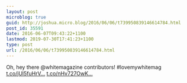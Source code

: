 ```yaml
---
layout: post
microblog: true
guid: http://joshua.micro.blog/2016/06/06/t739950839146614784.html
post_id: 35591
date: 2016-06-07T09:43:22+1100
lastmod: 2019-07-30T17:41:23+1100
type: post
url: /2016/06/06/t739950839146614784.html
---
```

Oh, hey there @whitemagazine contributors! #lovemywhitemag [t.co/jUl5fuHrV...](https://t.co/jUl5fuHrV1) [t.co/nHv727OwK...](https://t.co/nHv727OwK5)
